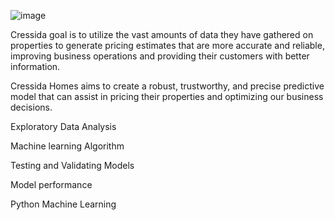 ![image](https://previews.123rf.com/images/kgtoh/kgtoh1504/kgtoh150400472/39283402-illustration-concept-clipart-home-for-sale-sign-house-selling.jpg)


Cressida goal is to utilize the vast amounts of data they have
gathered on properties to generate pricing estimates that are
more accurate and reliable, improving business operations
and providing their customers with better information.

Cressida Homes aims to create a robust, trustworthy, and
precise predictive model that can assist in pricing their
properties and optimizing our business decisions.


Exploratory Data Analysis

Machine learning Algorithm

Testing and Validating Models

Model performance

Python Machine Learning

